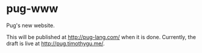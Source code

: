 # pug-www
Pug's new website.

This will be published at http://pug-lang.com/ when it is done. Currently, the draft is live at http://pug.timothygu.me/.
